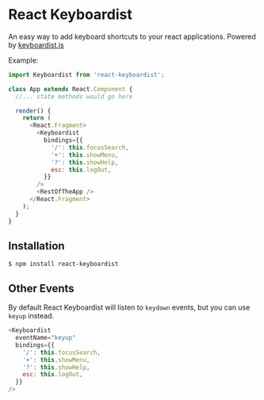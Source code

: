 # React Keyboardist

An easy way to add keyboard shortcuts to your react applications. Powered by [keyboardist.js](https://github.com/soska/keyboardist.js)

Example:

```javascript
import Keyboardist from 'react-keyboardist';

class App extends React.Component {
  //... state methods would go here

  render() {
    return (
      <React.Fragment>
        <Keyboardist
          bindings={{
            '/': this.focusSearch,
            '+': this.showMenu,
            '?': this.showHelp,
            esc: this.logOut,
          }}
        />
        <RestOfTheApp />
      </React.Fragment>
    );
  }
}
```

## Installation

```
$ npm install react-keyboardist
```

## Other Events

By default React Keyboardist will listen to `keydown` events, but you can use `keyup` instead.

```javascript
<Keyboardist
  eventName="keyup"
  bindings={{
    '/': this.focusSearch,
    '+': this.showMenu,
    '?': this.showHelp,
    esc: this.logOut,
  }}
/>
```
